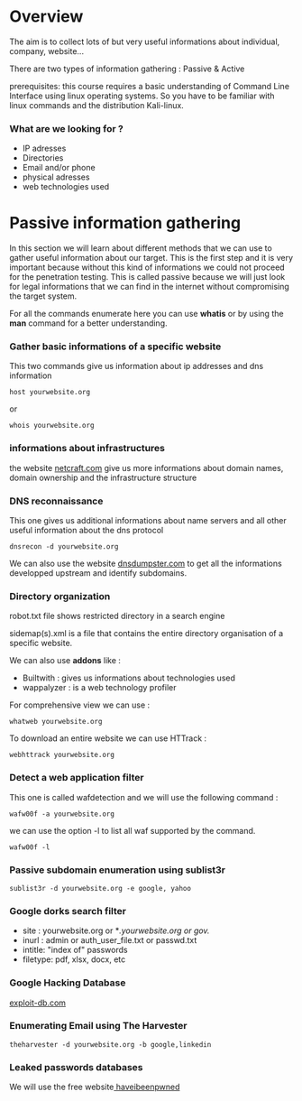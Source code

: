 # Overview
The aim is to collect lots of but very useful informations about individual, company, website...

There are two types of information gathering : Passive & Active

prerequisites: this course requires a basic understanding of Command Line Interface using linux operating systems. So you have to be familiar with linux commands and the distribution Kali-linux. 

### What are we looking for ?

- IP adresses
- Directories
- Email and/or phone
- physical adresses
- web technologies used

# Passive information gathering
In this section we will learn about different methods that we can use to gather useful information about our target. This is the first step and it is very important because without this kind of informations we could not proceed for the penetration testing. This is called passive because we will just look for legal informations that we can find in the internet without compromising the target system. 

For all the commands enumerate here you can use **whatis** or by using the **man** command for a better understanding. 

### Gather basic informations of a specific website
This two commands give us information about ip addresses and dns information
```
host yourwebsite.org
```
or 
```
whois yourwebsite.org
```
### informations about infrastructures
the website [netcraft.com](https://netcraft.com) give us more informations about domain names, domain ownership and the infrastructure structure

### DNS reconnaissance
This one gives us additional informations about name servers and all other useful information about the dns protocol
```
dnsrecon -d yourwebsite.org
```
We can also use the website [dnsdumpster.com](https://dnsdumpster.com) to get all the informations developped upstream and identify subdomains. 

### Directory organization 
robot.txt file shows restricted directory in a search engine

sidemap(s).xml is a file that contains the entire directory organisation of a specific website.

We can also use **addons** like : 
- Builtwith : gives us informations about technologies used
- wappalyzer : is a web technology profiler

For comprehensive view we can use :
```
whatweb yourwebsite.org 
```
To download an entire website we can use HTTrack :
```
webhttrack yourwebsite.org
```
### Detect a web application filter 
This one is called wafdetection and we will use the following command :
```
wafw00f -a yourwebsite.org 
```
we can use the option -l to list all waf supported by the command.
```
wafw00f -l
```
### Passive subdomain enumeration using **sublist3r**
```
sublist3r -d yourwebsite.org -e google, yahoo
```
### Google dorks search filter
- site : yourwebsite.org or **.yourwebsite.org or gov.*
- inurl : admin or auth_user_file.txt or passwd.txt
- intitle: "index of" passwords
- filetype: pdf, xlsx, docx, etc

### Google Hacking Database
[exploit-db.com](https://exploit-db.com)

### Enumerating Email using The Harvester
```
theharvester -d yourwebsite.org -b google,linkedin
```

### Leaked passwords databases
We will use the free website[ haveibeenpwned](https://haveibeenpwned.com)


